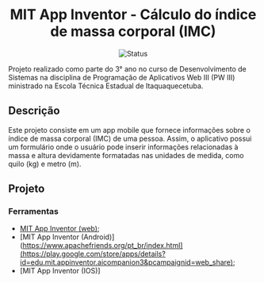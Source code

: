 <h1 align="center">MIT App Inventor - Cálculo do índice de massa corporal (IMC)</h1>

<p align="center">
  <img src="https://img.shields.io/badge/status-concluído-brightgreen.svg" alt="Status" />
</p>

</h4>
Projeto realizado como parte do 3° ano no curso de Desenvolvimento de Sistemas na disciplina de Programação de Aplicativos Web III (PW III) ministrado na Escola Técnica Estadual de Itaquaquecetuba. 
</h4>

## Descrição
<p align=>Este projeto consiste em um app mobile que fornece informações sobre o índice de massa corporal (IMC) de uma pessoa. Assim, o aplicativo possui um formulário onde o usuário pode inserir informações relacionadas à massa e altura devidamente formatadas nas unidades de medida, como quilo (kg) e metro (m). 

</p>

## Projeto


### Ferramentas

- [MIT App Inventor (web)](https://nodejs.org/pt-br/download);
- [MIT App Inventor (Android)](https://www.apachefriends.org/pt_br/index.html](https://play.google.com/store/apps/details?id=edu.mit.appinventor.aicompanion3&pcampaignid=web_share);
- [MIT App Inventor (IOS)]
